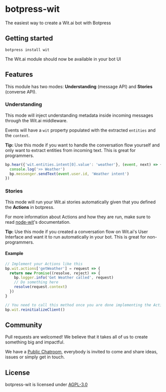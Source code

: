 # botpress-wit
The easiest way to create a Wit.ai bot with Botpress

## Getting started

```
botpress install wit
```

The Wit.ai module should now be available in your bot UI

## Features

This module has two modes: **Understanding** (message API) and **Stories** (converse API).

### Understanding

This mode will inject understanding metadata inside incoming messages through the Wit.ai middleware.

Events will have a `wit` property populated with the extracted `entities` and the `context`.

**Tip:** Use this mode if you want to handle the conversation flow yourself and only want to extract entities from incoming text. This is great for programmers.

```js
bp.hear({'wit.entities.intent[0].value': 'weather'}, (event, next) => {
  console.log('>> Weather')
  bp.messenger.sendText(event.user.id, 'Weather intent')
})
```

### Stories

This mode will run your Wit.ai stories automatically given that you defined the **Actions** in botpress.

For more information about Actions and how they are run, make sure to read [node-wit](https://github.com/wit-ai/node-wit)'s documentation.

**Tip:** Use this mode if you created a conversation flow on Wit.ai's User Interface and want it to run automatically in your bot. This is great for non-programmers.

#### Example

```js
// Implement your Actions like this
bp.wit.actions['getWeather'] = request => {
  return new Promise((resolve, reject) => {
    bp.logger.info('Get Weather called', request)
    // Do something here
    resolve(request.context)
  })
}

// You need to call this method once you are done implementing the Actions
bp.wit.reinitializeClient()
```


## Community

Pull requests are welcomed! We believe that it takes all of us to create something big and impactful.

We have a [Public Chatroom](https://gitter.im/botpress/core), everybody is invited to come and share ideas, issues or simply get in touch.

## License

botpress-wit is licensed under [AGPL-3.0](/LICENSE)
